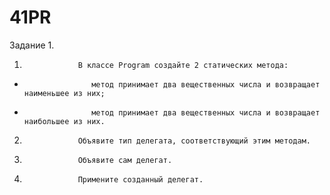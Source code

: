 # 41PR
Задание 1.

1)                 В классе Program создайте 2 статических метода:

-                    метод принимает два вещественных числа и возвращает наименьшее из них;

-                    метод принимает два вещественных числа и возвращает наибольшее из них.

2)                 Объявите тип делегата, соответствующий этим методам.

3)                 Объявите сам делегат.

4)                 Примените созданный делегат.


